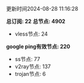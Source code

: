 更新时间2024-08-28 11:16:28

**总订阅: 22**
**总节点: 4902**
- vless节点: 24

**google ping有效节点: 220**
- ss节点: 77
- v2ray节点: 137
- trojan节点: 6
